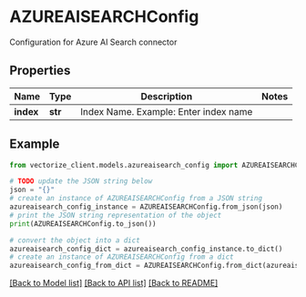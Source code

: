 # AZUREAISEARCHConfig

Configuration for Azure AI Search connector

## Properties

Name | Type | Description | Notes
------------ | ------------- | ------------- | -------------
**index** | **str** | Index Name. Example: Enter index name | 

## Example

```python
from vectorize_client.models.azureaisearch_config import AZUREAISEARCHConfig

# TODO update the JSON string below
json = "{}"
# create an instance of AZUREAISEARCHConfig from a JSON string
azureaisearch_config_instance = AZUREAISEARCHConfig.from_json(json)
# print the JSON string representation of the object
print(AZUREAISEARCHConfig.to_json())

# convert the object into a dict
azureaisearch_config_dict = azureaisearch_config_instance.to_dict()
# create an instance of AZUREAISEARCHConfig from a dict
azureaisearch_config_from_dict = AZUREAISEARCHConfig.from_dict(azureaisearch_config_dict)
```
[[Back to Model list]](../README.md#documentation-for-models) [[Back to API list]](../README.md#documentation-for-api-endpoints) [[Back to README]](../README.md)


